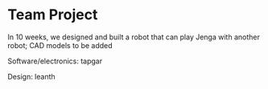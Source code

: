 # Team Project

In 10 weeks, we designed and built a robot that can play Jenga with another robot; CAD models to be added

Software/electronics: tapgar

Design: leanth
